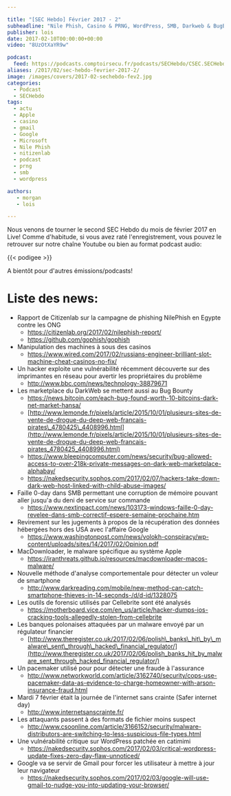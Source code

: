 ```yaml
---

title: "[SEC Hebdo] Février 2017 - 2"
subheadline: "Nile Phish, Casino & PRNG, WordPress, SMB, Darkweb & BugBounty, PaceMaker espion, etc."
publisher: lois
date: 2017-02-10T00:00:00+00:00
video: "8UzOtXaYR9w"

podcast:
  feed: https://podcasts.comptoirsecu.fr/podcasts/SECHebdo/CSEC.SECHebdo.2017-02-09.mp3
aliases: /2017/02/sec-hebdo-fevrier-2017-2/
image: /images/covers/2017-02-sechebdo-fev2.jpg
categories:
  - Podcast
  - SECHebdo
tags:
  - actu
  - Apple
  - casino
  - gmail
  - Google
  - Microsoft
  - Nile Phish
  - nitizenlab
  - podcast
  - prng
  - smb
  - wordpress

authors:
   - morgan
   - lois

---
```



Nous venons de tourner le second SEC Hebdo du mois de février 2017 en Live! Comme d'habitude, si vous avez raté l'enregistrement, vous pouvez le retrouver sur notre chaîne Youtube ou bien au format podcast audio:

{{< podigee >}}

A bientôt pour d'autres émissions/podcasts!

# Liste des news:

  * Rapport de Citizenlab sur la campagne de phishing NilePhish en Egypte contre les ONG
      * <https://citizenlab.org/2017/02/nilephish-report/>
      * <https://github.com/gophish/gophish>
  * Manipulation des machines à sous des casinos
      * <https://www.wired.com/2017/02/russians-engineer-brilliant-slot-machine-cheat-casinos-no-fix/>
  * Un hacker exploite une vulnérabilité récemment découverte sur des imprimantes en réseau pour avertir les propriétaires du problème
      * <http://www.bbc.com/news/technology-38879671>
  * Les marketplace du DarkWeb se mettent aussi au Bug Bounty
      * <https://news.bitcoin.com/each-bug-found-worth-10-bitcoins-dark-net-market-hansa/>
      * [http://www.lemonde.fr/pixels/article/2015/10/01/plusieurs-sites-de-vente-de-drogue-du-deep-web-francais-pirates\_4780425\_4408996.html](http://www.lemonde.fr/pixels/article/2015/10/01/plusieurs-sites-de-vente-de-drogue-du-deep-web-francais-pirates_4780425_4408996.html)
      * <https://www.bleepingcomputer.com/news/security/bug-allowed-access-to-over-218k-private-messages-on-dark-web-marketplace-alphabay/>
      * <https://nakedsecurity.sophos.com/2017/02/07/hackers-take-down-dark-web-host-linked-with-child-abuse-images/>
  * Faille 0-day dans SMB permettant une corruption de mémoire pouvant aller jusqu'a du deni de service sur commande
      * <https://www.nextinpact.com/news/103173-windows-faille-0-day-revelee-dans-smb-correctif-espere-semaine-prochaine.htm>
  * Revirement sur les jugements à propos de la récupération des données hébergées hors des USA avec l'affaire Google
      * <https://www.washingtonpost.com/news/volokh-conspiracy/wp-content/uploads/sites/14/2017/02/Opinion.pdf>
  * MacDownloader, le malware spécifique au système Apple
      * <https://iranthreats.github.io/resources/macdownloader-macos-malware/>
  * Nouvelle méthode d'analyse comportementale pour détecter un voleur de smartphone
      * <http://www.darkreading.com/mobile/new-method-can-catch-smartphone-thieves-in-14-seconds-/d/d-id/1328075>
  * Les outils de forensic utilisés par Cellebrite sont été analysés
      * <https://motherboard.vice.com/en_us/article/hacker-dumps-ios-cracking-tools-allegedly-stolen-from-cellebrite>
  * Les banques polonaises attaquées par un malware envoyé par un régulateur financier
      * [http://www.theregister.co.uk/2017/02/06/polish\_banks\_hit\_by\_malware\_sent\_through\_hacked\_financial_regulator/](http://www.theregister.co.uk/2017/02/06/polish_banks_hit_by_malware_sent_through_hacked_financial_regulator/)
  * Un pacemaker utilisé pour pour détecter une fraude à l'assurance
      * <http://www.networkworld.com/article/3162740/security/cops-use-pacemaker-data-as-evidence-to-charge-homeowner-with-arson-insurance-fraud.html>
  * Mardi 7 février était la journée de l'internet sans crainte (Safer internet day)
      * <http://www.internetsanscrainte.fr/>
  * Les attaquants passent à des formats de fichier moins suspect
      * <http://www.csoonline.com/article/3166152/security/malware-distributors-are-switching-to-less-suspicious-file-types.html>
  * Une vulnérabilité critique sur WordPress patchée en catimimi
      * <https://nakedsecurity.sophos.com/2017/02/03/critical-wordpress-update-fixes-zero-day-flaw-unnoticed/>
  * Google va se servir de Gmail pour forcer les utilisateur à mettre à jour leur navigateur
      * <https://nakedsecurity.sophos.com/2017/02/03/google-will-use-gmail-to-nudge-you-into-updating-your-browser/>
